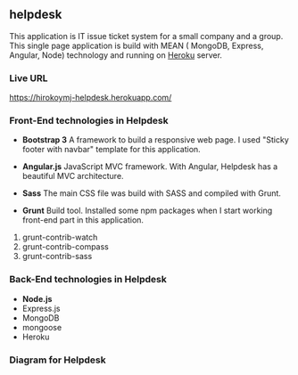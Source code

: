 ## helpdesk
This application is IT issue ticket system for a small company and a group. This single page application is build with MEAN ( MongoDB, Express, Angular, Node) technology and running on [Heroku](https://www.heroku.com/) server.

### Live URL 
https://hirokoymj-helpdesk.herokuapp.com/

### Front-End technologies in Helpdesk
- **Bootstrap 3**
A framework to build a responsive web page. I used "Sticky footer with navbar" template for this application.

- **Angular.js**
JavaScript MVC framework. With Angular, Helpdesk has a beautiful MVC architecture.

- **Sass**
The main CSS file was build with SASS and compiled with Grunt.

- **Grunt**
Build tool. Installed some npm packages when I start working front-end part in this application.
1) grunt-contrib-watch
2) grunt-contrib-compass
3) grunt-contrib-sass 

### Back-End technologies in Helpdesk
- **Node.js**
- Express.js
- MongoDB
- mongoose
- Heroku


### Diagram for Helpdesk 

